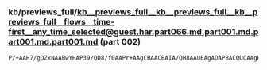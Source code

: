 ### kb/previews_full/kb__previews_full__kb__previews_full__kb__previews_full__flows__time-first__any_time_selected@guest.har.part066.md.part001.md.part001.md.part001.md (part 002)

```md
P/+AAH7/gDZxNAABwYHAP39/QD8/f0AAPr+AAgCBAACBAIA/QH8AAUEAgADAP8ACQUCAAgHBwAMCwoACggFACAVDAANCQUADQ4MAAgICAD7/f8A+/8AAAoCDQD3+AQAAA4FAP4XDwDp6ukAAv39AB0aFgD1/f
```

```
